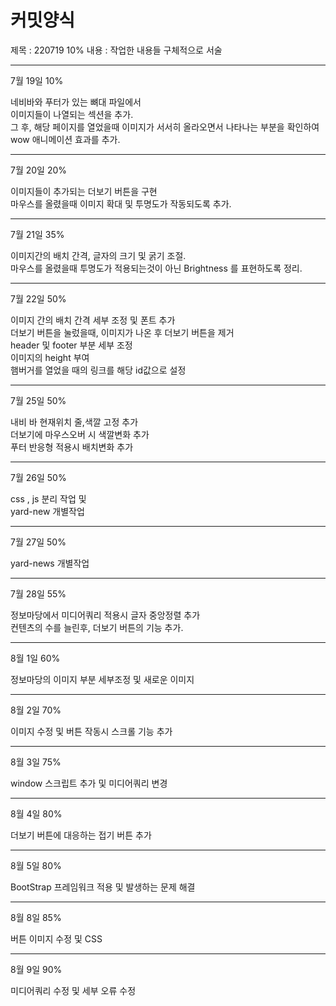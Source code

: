 # 커밋양식
제목 : 220719  10%
내용 : 작업한 내용들 구체적으로 서술

---------------------------------------------

7월 19일 10%

네비바와 푸터가 있는 뼈대 파일에서 
<br>
이미지들이 나열되는 섹션을 추가.
<br>
그 후, 해당 페이지를 열었을때 이미지가 서서히 올라오면서 나타나는 부분을 확인하여
<br>
wow 애니메이션 효과를 추가.

---------------------------------------------

7월 20일 20%

이미지들이 추가되는 더보기 버튼을 구현
<br>
마우스를 올렸을때 이미지 확대 및 투명도가 작동되도록 추가.


---------------------------------------------

7월 21일 35%

이미지간의 배치 간격, 글자의 크기 및 굵기 조절.
<br>
마우스를 올렸을때 투명도가 적용되는것이 아닌 Brightness 를 표현하도록 정리.


---------------------------------------------

7월 22일 50%

이미지 간의 배치 간격 세부 조정 및 폰트 추가
<br>
더보기 버튼을 눌렀을때, 이미지가 나온 후 더보기 버튼을 제거
<br>
header 및 footer 부분 세부 조정
<br>
이미지의 height 부여
<br>
햄버거를 열었을 때의 링크를 해당 id값으로 설정

---------------------------------------------

7월 25일 50%

내비 바 현재위치 줄,색깔 고정 추가
<br>
더보기에 마우스오버 시 색깔변화 추가
<br>
푸터 반응형 적용시 배치변화 추가

---------------------------------------------

7월 26일 50% 

css , js 분리 작업 및
<br>
yard-new 개별작업


---------------------------------------------

7월 27일 50%

yard-news 개별작업

---------------------------------------------

7월 28일 55%

정보마당에서 미디어쿼리 적용시 글자 중앙정렬 추가
<br>
컨텐츠의 수를 늘린후, 더보기 버튼의 기능 추가.

---------------------------------------------

8월 1일 60%

정보마당의 이미지 부분 세부조정 및 새로운 이미지 

---------------------------------------------

8월 2일 70%

이미지 수정 및 버튼 작동시 스크롤 기능 추가

---------------------------------------------

8월 3일 75%

window 스크립트 추가 및 미디어쿼리 변경

---------------------------------------------

8월 4일 80%

더보기 버튼에 대응하는 접기 버튼 추가

---------------------------------------------

8월 5일 80%

BootStrap 프레임워크 적용 및
발생하는 문제 해결


---------------------------------------------

8월 8일 85%

버튼 이미지 수정 및 CSS 

---------------------------------------------

8월 9일 90%

미디어쿼리 수정 및 세부 오류 수정
